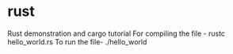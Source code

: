 # rust
Rust demonstration and cargo tutorial
For compiling the file - rustc hello_world.rs 
To run the file- ./hello_world
